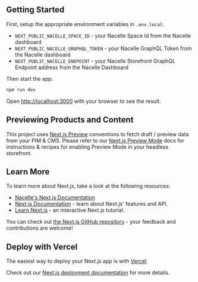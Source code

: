 ## Getting Started

First, setup the appropriate environment variables in `.env.local`:

- `NEXT_PUBLIC_NACELLE_SPACE_ID` - your Nacelle Space Id from the Nacelle dashboard
- `NEXT_PUBLIC_NACELLE_GRAPHQL_TOKEN` - your Nacelle GraphQL Token from the Nacelle dashboard
- `NEXT_PUBLIC_NACELLE_ENDPOINT` - your Nacelle Storefront GraphQL Endpoint address from the Nacelle Dashboard

Then start the app:

```bash
npm run dev
```

Open [http://localhost:3000](http://localhost:3000) with your browser to see the result.

## Previewing Products and Content

This project uses [Next.js Preview](https://nextjs.org/docs/advanced-features/preview-mode) conventions to fetch draft / preview data from your PIM & CMS. Please refer to our [Next.js Preview Mode](https://docs.getnacelle.com/next/intro-next.html#preview-mode) docs for instructions & recipes for enabling Preview Mode in your headless storefront.

## Learn More

To learn more about Next.js, take a look at the following resources:

- [Nacelle's Next.js Documentation](https://docs.getnacelle.com/next/intro-next.html)
- [Next.js Documentation](https://nextjs.org/docs) - learn about Next.js' features and API.
- [Learn Next.js](https://nextjs.org/learn) - an interactive Next.js tutorial.

You can check out [the Next.js GitHub repository](https://github.com/vercel/next.js/) - your feedback and contributions are welcome!

## Deploy with Vercel

The easiest way to deploy your Next.js app is with [Vercel](https://vercel.com/import).

Check out our [Next.js deployment documentation](https://docs.getnacelle.com/next/intro-next.html#deploying-your-project) for more details.
